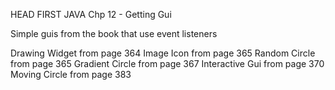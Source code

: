 HEAD FIRST JAVA
Chp 12 - Getting Gui

Simple guis from the book that use event listeners

Drawing Widget from page 364
Image Icon from page 365
Random Circle from page 365
Gradient Circle from page 367
Interactive Gui from page 370
Moving Circle from page 383
